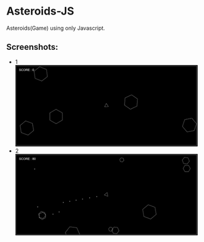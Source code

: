 # Asteroids-JS

Asteroids(Game) using only Javascript.

## Screenshots:

- 1![](Screenshots_AS/as1.png)
- 2![](Screenshots_AS/as2.png)

